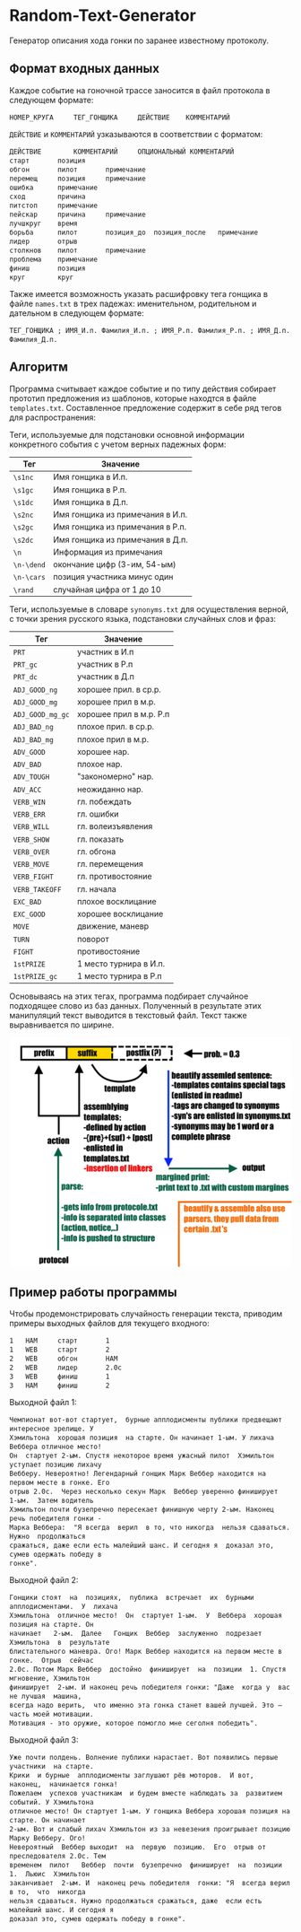 # Random-Text-Generator

Генератор описания хода гонки по заранее известному протоколу.

## Формат входных данных 

Каждое событие на гоночной трассе заносится в файл протокола в следующем формате: 
```text
НОМЕР_КРУГА     ТЕГ_ГОНЩИКА     ДЕЙСТВИЕ    КОММЕНТАРИЙ
```
`ДЕЙСТВИЕ` и `КОММЕНТАРИЙ` узказываются в соответствии с форматом:
```text
ДЕЙСТВИЕ        КОММЕНТАРИЙ     ОПЦИОНАЛЬНЫЙ КОММЕНТАРИЙ
старт		позиция
обгон		пилот		примечание
перемещ		позиция		примечание
ошибка		примечание
сход		причина
питстоп		примечание
пейскар		причина		примечание
лучшкруг	время
борьба		пилот		позиция_до	позиция_после	примечание
лидер		отрыв
столкнов	пилот		примечание
проблема	примечание
финиш		позиция
круг		круг
```
Также имеется возможность указать расшифровку тега гонщика в файле `names.txt` в трех падежах: 
именительном, родительном и дательном в следующем формате:
```
ТЕГ_ГОНЩИКА ; ИМЯ_И.п. Фамилия_И.п. ; ИМЯ_Р.п. Фамилия_Р.п. ; ИМЯ_Д.п. Фамилия_Д.п.
```

## Алгоритм

Программа считывает каждое событие и по типу действия собирает прототип предложения из шаблонов, 
которые находтся в файле `templates.txt`. Составленное предложение содержит в себе ряд тегов для
распространения:

Теги, используемые для подстановки основной информации конкретного события с учетом верных падежных форм:

Тег | Значение
--- | ---
`\s1nc` | Имя гонщика в И.п.
`\s1gc` | Имя гонщика в Р.п.
`\s1dc` | Имя гонщика в Д.п.
`\s2nc` | Имя гонщика из примечания в И.п.
`\s2gc` | Имя гонщика из примечания в Р.п.
`\s2dc` | Имя гонщика из примечания в Д.п.
`\n` | Информация из примечания
`\n-\dend` | окончание цифр (3-им, 54-ым)
`\n-\cars` | позиция участника минус один
`\rand` | случайная цифра от 1 до 10

Теги, используемые в словаре `synonyms.txt` для осуществления верной, с точки зрения русского языка, подстановки 
случайных слов и фраз:

Тег | Значение
---|---
`PRT` | участник в И.п
`PRT_gc` | участник в Р.п
`PRT_dc` | участник в Д.п
`ADJ_GOOD_ng` | хорошее прил. в ср.р.
`ADJ_GOOD_mg` | хорошее прил в м.р.
`ADJ_GOOD_mg_gc` | хорошее прил в м.р. Р.п
`ADJ_BAD_ng` | плохое прил. в ср.р.
`ADJ_BAD_mg` | плохое прил в м.р.
`ADV_GOOD` | хорошее нар.
`ADV_BAD` | плохое нар.
`ADV_TOUGH` | "закономерно" нар.
`ADV_ACC` | неожиданно нар.
`VERB_WIN` | гл. побеждать
`VERB_ERR` | гл. ошибки
`VERB_WILL` | гл. волеизъявления
`VERB_SHOW` | гл. показать
`VERB_OVER` | гл. обгона
`VERB_MOVE` | гл. перемещения
`VERB_FIGHT` | гл. противостояние
`VERB_TAKEOFF` | гл. начала
`EXC_BAD` | плохое восклицание
`EXC_GOOD` | хорошее восклицание
`MOVE` | движение, маневр
`TURN` | поворот
`FIGHT` | противостояние
`1stPRIZE` | 1 место турнира в И.п.
`1stPRIZE_gc` | 1 место турнира в Р.п

Основываясь на этих тегах, программа подбирает случайное подходящее слово из баз данных. 
Полученный в результате этих манипуляций текст выводится в текстовый файл. Текст также 
выравнивается по ширине.

![схема алгоритма](pictures/sheme.png "схема алгоритма")

## Пример работы программы

Чтобы продемонстрировать случайность генерации текста, приводим примеры выходных файлов для текущего входного:
```text
1	HAM		старт		1
1	WEB		старт		2
2	WEB		обгон		HAM
2	WEB		лидер		2.0с
3	WEB		финиш		1
3	HAM		финиш		2
```
Выходной файл 1:
```text
Чемпионат вот-вот стартует,  бурные апплодисменты публики предвещают интересное зрелище. У 
Хэмильтона  хорошая позиция  на старте. Он начинает 1-ым. У лихача Веббера отличное место! 
Он  стартует 2-ым. Спустя некоторое время ужасный пилот  Хэмильтон уступает позицию лихачу 
Вебберу. Невероятно! Легендарный гонщик Марк Веббер находится на первом месте в гонке. Его 
отрыв 2.0с.  Через несколько секун Марк  Веббер уверенно финиширует  1-ым.  Затем водитель 
Хэмильтон почти бузепречно пересекает финишную черту 2-ым. Наконец речь победителя гонки - 
Марка Веббера:  "Я всегда  верил  в то, что никогда  нельзя сдаваться. Нужно  продолжаться 
сражаться, даже если есть малейший шанс. И сегодня я  доказал это, сумев одержать победу в 
гонке".  
```
Выходной файл 2:
```text
Гонщики стоят  на  позициях,  публика  встречает  их  бурными  апплодисментами.  У  лихача 
Хэмильтона  отличное место!  Он  стартует 1-ым.  У  Веббера  хорошая позиция на старте. Он 
начинает   2-ым.  Далее   Гонщик  Веббер  заслуженно  подрезает  Хэмильтона  в  результате  
блистательного маневра. Ого! Марк Веббер находится на первом месте в гонке.  Отрыв  сейчас 
2.0с. Потом Марк Веббер  достойно  финиширует  на  позиции  1. Спустя мгновение, Хэмильтон 
финиширует  2-ым. И наконец речь победителя гонки: "Даже  когда у  вас  не лучшая  машина, 
всегда надо верить,  что именно эта гонка станет вашей лучшей. Это – часть моей мотивации. 
Мотивация - это оружие, которое помогло мне сеголня победить".  
```
Выходной файл 3:
```text
Уже почти полдень. Волнение публики нарастает. Вот появились первые  участники  на старте. 
Крики  и бурные  апплодисменты заглушают рёв моторов.  И вот,  наконец,  начинается гонка! 
Пожелаем  успехов участникам  и будем вместе наблюдать за  развитием событий. У Хэмильтона 
отличное место! Он стартует 1-ым. У гонщика Веббера хорошая позиция на старте. Он начинает 
2-ым. Вот и слабый лихач Хэмильтон из за невезения проигрывает позицию Марку Вебберу. Ого! 
Невероятный  Веббер выходит  на  первую  позицию.  Его  отрыв от  преследователя 2.0с. Тем 
временем  пилот   Веббер  почти  бузепречно  финиширует  на  позиции  1.  Льюис  Хэмильтон  
заканчивает  2-ым. И  наконец речь победителя  гонки: "Я  всегда верил в то,  что  никогда 
нельзя сдаваться. Нужно продолжаться сражаться, даже  если есть малейший шанс. И сегодня я 
доказал это, сумев одержать победу в гонке".  
```
